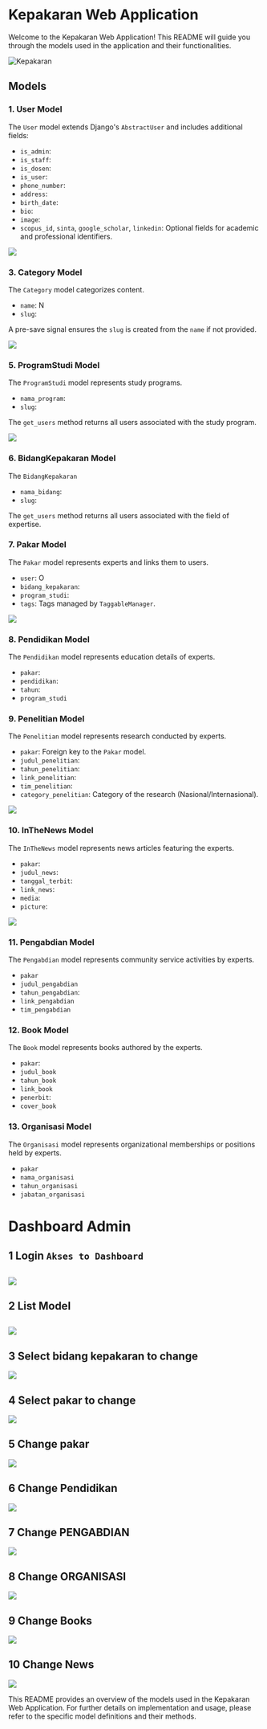 # Kepakaran Web Application

Welcome to the Kepakaran Web Application! This README will guide you through the models used in the application and their functionalities.

![Kepakaran](/screenshot/pakar.bisdigunm.com_.png)

## Models

### 1. User Model
The `User` model extends Django's `AbstractUser` and includes additional fields:
- `is_admin`: 
- `is_staff`: 
- `is_dosen`: 
- `is_user`: 
- `phone_number`: 
- `address`: 
- `birth_date`: 
- `bio`: 
- `image`: 
- `scopus_id`, `sinta`, `google_scholar`, `linkedin`: Optional fields for academic and professional identifiers.

![](/screenshot/pakar.bisdigunm.com_pakar_alamyin_.png)


### 3. Category Model
The `Category` model categorizes content.
- `name`: N
- `slug`: 

A pre-save signal ensures the `slug` is created from the `name` if not provided.

![](/screenshot/pakar.bisdigunm.com_adminku_accounts_bidangkepakaran_.png)

### 5. ProgramStudi Model
The `ProgramStudi` model represents study programs.
- `nama_program`: 
- `slug`: 

The `get_users` method returns all users associated with the study program.

![](/screenshot/pakar.bisdigunm.com_adminku_accounts_programstudi_.png)

### 6. BidangKepakaran Model
The `BidangKepakaran` 
- `nama_bidang`: 
- `slug`: 

The `get_users` method returns all users associated with the field of expertise.
[](/screenshot/pakar.bisdigunm.com_adminku_accounts_bidangkepakaran_.png)


### 7. Pakar Model
The `Pakar` model represents experts and links them to users.
- `user`: O
- `bidang_kepakaran`: 
- `program_studi`:
- `tags`: Tags managed by `TaggableManager`.

![](/screenshot/pakar.bisdigunm.com_search__query=a.png)

### 8. Pendidikan Model
The `Pendidikan` model represents education details of experts.
- `pakar`: 
- `pendidikan`:
- `tahun`: 
- `program_studi`


### 9. Penelitian Model
The `Penelitian` model represents research conducted by experts.
- `pakar`: Foreign key to the `Pakar` model.
- `judul_penelitian`: 
- `tahun_penelitian`: 
- `link_penelitian`: 
- `tim_penelitian`:
- `category_penelitian`: Category of the research (Nasional/Internasional).

![](/screenshot/pakar.bisdigunm.com_dashboard_dosen_list_penelitian.png)

### 10. InTheNews Model
The `InTheNews` model represents news articles featuring the experts.
- `pakar`: 
- `judul_news`: 
- `tanggal_terbit`:
- `link_news`:
- `media`: 
- `picture`: 

![](/screenshot/pakar.bisdigunm.com_dashboard_dosen.png)

### 11. Pengabdian Model
The `Pengabdian` model represents community service activities by experts.
- `pakar`
- `judul_pengabdian`
- `tahun_pengabdian`:
- `link_pengabdian`
- `tim_pengabdian`

### 12. Book Model
The `Book` model represents books authored by the experts.
- `pakar`: 
- `judul_book`
- `tahun_book`
- `link_book`
- `penerbit`:
- `cover_book`

### 13. Organisasi Model
The `Organisasi` model represents organizational memberships or positions held by experts.
- `pakar`
- `nama_organisasi`
- `tahun_organisasi`
- `jabatan_organisasi`


# Dashboard Admin

## 1 Login `Akses to Dashboard`
![](/screenshot/pakar.bisdigunm.com_adminku_login__next=_adminku_.png)
---

## 2 List Model
![](/screenshot/pakar.bisdigunm.com_adminku_.png)
---

## 3 Select bidang kepakaran to change 
![](/screenshot/pakar.bisdigunm.com_adminku_accounts_bidangkepakaran_.png)

## 4 Select pakar to change 
![](/screenshot/pakar.bisdigunm.com_adminku_accounts_pakar_%20(1).png)

## 5 Change pakar 
![](/screenshot/pakar.bisdigunm.com_adminku_accounts_pakar_2_change_.png)

## 6 Change Pendidikan
![](/screenshot/pakar.bisdigunm.com_adminku_accounts_pakar_2_change_%20(1).png)

## 7 Change PENGABDIAN
![](/screenshot/pakar.bisdigunm.com_adminku_accounts_pakar_2_change_%20(2).png)

## 8 Change ORGANISASI
![](/screenshot/pakar.bisdigunm.com_adminku_accounts_pakar_2_change_%20(3).png)


## 9 Change Books 
![](/screenshot/pakar.bisdigunm.com_adminku_accounts_pakar_2_change_%20(4).png)

## 10 Change News 
![](/screenshot/pakar.bisdigunm.com_adminku_accounts_pakar_2_change_%20(5).png)


This README provides an overview of the models used in the Kepakaran Web Application. For further details on implementation and usage, please refer to the specific model definitions and their methods.